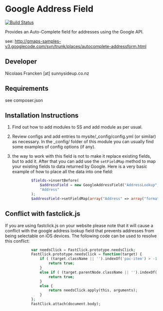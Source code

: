 Google Address Field
================================================================================


[![Build Status](https://travis-ci.org/sunnysideup/silverstripe-google_address_field.svg?branch=master)](https://travis-ci.org/sunnysideup/silverstripe-google_address_field)

Provides an Auto-Complete field for addresses using the Google API.

see: http://gmaps-samples-v3.googlecode.com/svn/trunk/places/autocomplete-addressform.html


Developer
-----------------------------------------------
Nicolaas Francken [at] sunnysideup.co.nz


Requirements
-----------------------------------------------
see composer.json


Installation Instructions
-----------------------------------------------
1. Find out how to add modules to SS and add module as per usual.

2. Review configs and add entries to mysite/_config/config.yml
(or similar) as necessary.
In the _config/ folder of this module
you can usually find some examples of config options (if any).

3. the way to work with this field is not to make it replace existing fields, but to add it. After that you can add use the `setFieldMap` method to map your existing fields to data returned by Google. Here is a very basic example of how to place all the data into one field:
```php
		    $fields->insertBefore(
			    $addressField = new GoogleAddressField("AddressLookup", "Physical Address"),
			    "Address"
		    );
		    $addressField->setFieldMap(array("Address" => array("formatted_address" => "long_name")));
```

Conflict with fastclick.js
-----------------------------------------------
If you are using fastclick.js on your website please note that it will cause a conflict with the google address lookup field that prevents addresses from being selectable on iOS devices.
The following code can be used to resolve this conflict:
```php
            var needsClick = FastClick.prototype.needsClick;
            FastClick.prototype.needsClick = function(target) {
                if ( (target.className || '').indexOf('pac-item') > -1 ) {
                    return true;
                }
                else if ( (target.parentNode.className || '').indexOf('pac-item') > -1) {
                    return true;
                }
                else {
                    return needsClick.apply(this, arguments);
                }
            };
            FastClick.attach(document.body);
```





